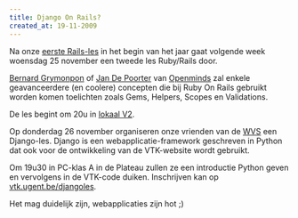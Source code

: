 ```yaml
---
title: Django On Rails?
created_at: 19-11-2009
---
```


Na onze [eerste Rails-les](https://zeus.ugent.be/2009/10/02/agenda-oktober/) in het begin van het jaar gaat volgende week woensdag 25 november een tweede les Ruby/Rails door.

[Bernard Grymonpon](https://www.wonko.be/) of [Jan De Poorter](https://workswithruby.com/) van [Openminds](https://www.openminds.be/) zal enkele geavanceerdere (en coolere) concepten die bij Ruby On Rails gebruikt worden komen toelichten zoals Gems, Helpers, Scopes en Validations.

De les begint om 20u in [lokaal V2](https://zeus.ugent.be/over-zeus-wpi/waar-vind-je-ons/).

Op donderdag 26 november organiseren onze vrienden van de [WVS](https://vtk.ugent.be/) een Django-les. Django is een webapplicatie-framework geschreven in Python dat ook voor de ontwikkeling van de VTK-website wordt gebruikt.

Om 19u30 in PC-klas A in de Plateau zullen ze een introductie Python geven en vervolgens in de VTK-code duiken. Inschrijven kan op [vtk.ugent.be/djangoles](https://vtk.ugent.be/djangoles/).

Het mag duidelijk zijn, webapplicaties zijn hot ;)
